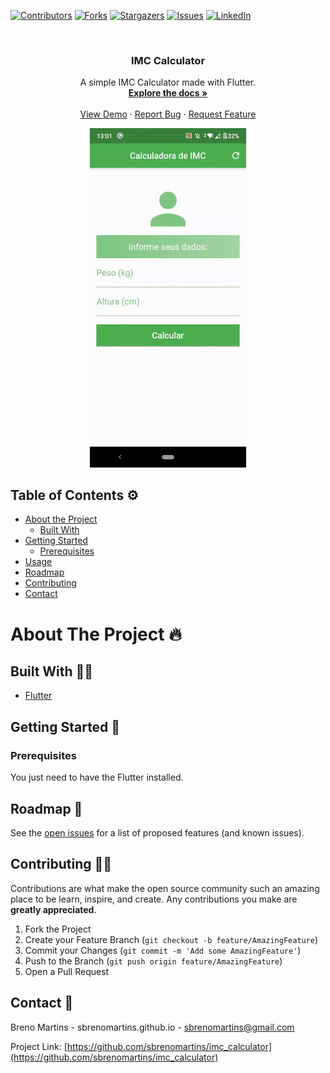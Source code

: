 [![Contributors][contributors-shield]][contributors-url]
[![Forks][forks-shield]][forks-url]
[![Stargazers][stars-shield]][stars-url]
[![Issues][issues-shield]][issues-url]
[![LinkedIn][linkedin-shield]][linkedin-url]



<!-- PROJECT LOGO -->
<br />
<p align="center">

  <h3 align="center">IMC Calculator</h3>

  <p align="center">
    A simple IMC Calculator made with Flutter.
    <br />
    <a href="https://github.com/sbrenomartins/imc_calculator"><strong>Explore the docs »</strong></a>
    <br />
    <br />
    <a href="https://github.com/sbrenomartins/imc_calculator">View Demo</a>
    ·
    <a href="https://github.com/sbrenomartins/imc_calculator/issues">Report Bug</a>
    ·
    <a href="https://github.com/sbrenomartins/imc_calculator/issues">Request Feature</a>
  </p>
  
  <p align="center">
    <img src="./imc.gif" width="250px;" />
  </p>
</p>



<!-- TABLE OF CONTENTS -->
## Table of Contents ⚙

* [About the Project](#about-the-project)
  * [Built With](#built-with)
* [Getting Started](#getting-started)
  * [Prerequisites](#prerequisites)
* [Usage](#usage)
* [Roadmap](#roadmap)
* [Contributing](#contributing)
* [Contact](#contact)



<!-- ABOUT THE PROJECT -->
# About The Project 🔥

## Built With 👷‍♀️

* [Flutter]()

## Getting Started 🚀

### Prerequisites 

You just need to have the Flutter installed.

<!-- ROADMAP -->
## Roadmap 🏁

See the [open issues](https://github.com/github_username/repo/issues) for a list of proposed features (and known issues).



<!-- CONTRIBUTING -->
## Contributing 🙋‍♀️

Contributions are what make the open source community such an amazing place to be learn, inspire, and create. Any contributions you make are **greatly appreciated**.

1. Fork the Project
2. Create your Feature Branch (`git checkout -b feature/AmazingFeature`)
3. Commit your Changes (`git commit -m 'Add some AmazingFeature'`)
4. Push to the Branch (`git push origin feature/AmazingFeature`)
5. Open a Pull Request


<!-- CONTACT -->
## Contact 📱

Breno Martins - sbrenomartins.github.io - sbrenomartins@gmail.com

Project Link: [https://github.com/sbrenomartins/imc_calculator](https://github.com/sbrenomartins/imc_calculator)


<!-- MARKDOWN LINKS & IMAGES -->
<!-- https://www.markdownguide.org/basic-syntax/#reference-style-links -->
[contributors-shield]: https://img.shields.io/github/contributors/othneildrew/Best-README-Template.svg?style=flat-square
[contributors-url]: https://github.com/sbrenomartins/imc_calculator/graphs/contributors
[forks-shield]: https://img.shields.io/github/forks/othneildrew/Best-README-Template.svg?style=flat-square
[forks-url]: https://github.com/sbrenomartins/imc_calculator/network/members
[stars-shield]: https://img.shields.io/github/stars/othneildrew/Best-README-Template.svg?style=flat-square
[stars-url]: https://github.com/sbrenomartins/imc_calculator/stargazers
[issues-shield]: https://img.shields.io/github/issues/othneildrew/Best-README-Template.svg?style=flat-square
[issues-url]: https://github.com/sbrenomartins/imc_calculator/issues
[linkedin-shield]: https://img.shields.io/badge/-LinkedIn-black.svg?style=flat-square&logo=linkedin&colorB=555
[linkedin-url]: https://linkedin.com/in/breno-m-silva
[product-screenshot]: ./imc.gif 
